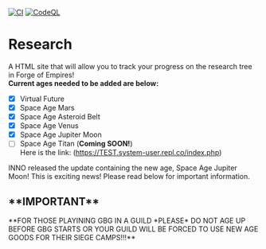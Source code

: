[![CI](https://github.com/WindowsSystemAdmin/research/actions/workflows/HTMLCHECK.yaml/badge.svg?branch=main&event=push)](https://github.com/WindowsSystemAdmin/research/actions/workflows/HTMLCHECK.yaml)
[![CodeQL](https://github.com/WindowsSystemAdmin/research/actions/workflows/codeql.yaml/badge.svg?branch=main&event=push)](https://github.com/WindowsSystemAdmin/research/actions/workflows/codeql.yaml)

# Research
A HTML site that will allow you to track your progress on the research tree in Forge of Empires!\
**Current ages needed to be added are below:** 
- [X] Virtual Future
- [X] Space Age Mars
- [X] Space Age Asteroid Belt
- [X] Space Age Venus
- [X] Space Age Jupiter Moon
- [ ] Space Age Titan (**Coming SOON!**)\
Here is the link: (https://TEST.system-user.repl.co/index.php)

INNO released the update containing the new age, Space Age Jupiter Moon! This is exciting news! Please read below for important information.

<h2 align="centre">**IMPORTANT**</h2>
**FOR THOSE PLAYINING GBG IN A GUILD *PLEASE* DO NOT AGE UP BEFORE GBG STARTS OR YOUR GUILD WILL BE FORCED TO USE NEW AGE GOODS FOR THEIR SIEGE CAMPS!!!**
